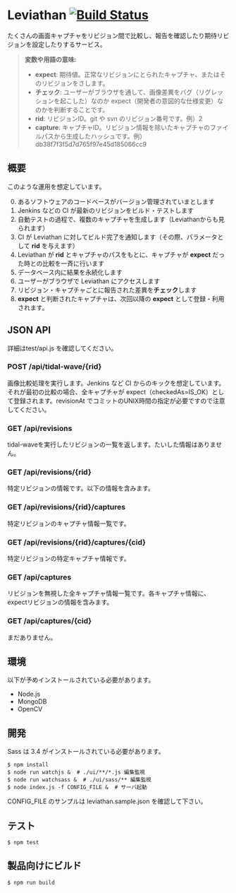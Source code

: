 Leviathan [![Build Status](https://travis-ci.org/arielnetworks/leviathan.svg?branch=master)](https://travis-ci.org/arielnetworks/leviathan)
===================

たくさんの画面キャプチャをリビジョン間で比較し、報告を確認したり期待リビジョンを設定したりするサービス。


> **変数や用語の意味:**
>
>  - **expect**: 期待値。正常なリビジョンにとられたキャプチャ、またはそのリビジョンをさします。
>  - **チェック**: ユーザーがブラウザを通して、画像差異をバグ（リグレッションを起こした）なのか expect（開発者の意図的な仕様変更）なのかを判断することです。
>  - **rid**: リビジョンID。git や svn のリビジョン番号です。例）2
>  - **capture**: キャプチャID。リビジョン情報を除いたキャプチャのファイルパスから生成したハッシュです。例）db38f7f3f5d7d765f97e45d185066cc9


概要
-------------

このような運用を想定しています。

0. あるソフトウェアのコードベースがバージョン管理されていまとします
1. Jenkins などの CI が最新のリビジョンをビルド・テストします
2. 自動テストの過程で、複数のキャプチャを生成します（Leviathanからも見られます）
3. CI が Leviathan に対してビルド完了を通知します（その際、パラメータとして **rid** を与えます）
4. Leviathan が **rid** とキャプチャのパスをもとに、キャプチャが **expect** だった時との比較を一斉に行います
5. データベース内に結果を永続化します
6. ユーザーがブラウザで Leviathan にアクセスします
7. リビジョン・キャプチャごとに報告された差異を**チェック**します
8. **expect** と判断されたキャプチャは、次回以降の **expect** として登録・利用されます。

JSON API
-------------

詳細はtest/api.js を確認してください。

### POST /api/tidal-wave/{rid}

画像比較処理を実行します。Jenkins など CI からのキックを想定しています。それが最初の比較の場合、全キャプチャが expect（checkedAs=IS_OK）として登録されます。revisionAt でコミットのUNIX時間の指定が必要ですので注意してください。

### GET /api/revisions

tidal-waveを実行したリビジョンの一覧を返します。たいした情報はありません。

### GET /api/revisions/{rid}

特定リビジョンの情報です。以下の情報を含みます。

### GET /api/revisions/{rid}/captures

特定リビジョンのキャプチャ情報一覧です。

### GET /api/revisions/{rid}/captures/{cid}

特定リビジョンの特定キャプチャ情報です。

### GET /api/captures

リビジョンを無視した全キャプチャ情報一覧です。各キャプチャ情報に、expectリビジョンの情報を含みます。

### GET /api/captures/{cid}

まだありません。

環境
-------------
以下が予めインストールされている必要があります。

* Node.js
* MongoDB
* OpenCV

開発
-------------

Sass は 3.4 がインストールされている必要があります。

```
$ npm install
$ node run watchjs &  # ./ui/**/*.js 編集監視
$ node run watchsass &  # ./ui/sass/** 編集監視
$ node index.js -f CONFIG_FILE &  # サーバ起動
```

CONFIG_FILE のサンプルは leviathan.sample.json を確認して下さい。


テスト
-------------

```
$ npm test
```

製品向けにビルド
-------------

```
$ npm run build
```
